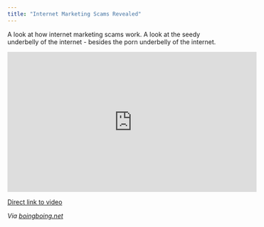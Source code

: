 ```yaml
---
title: "Internet Marketing Scams Revealed"
---
```

<p>A look at how internet marketing scams work. A look at the seedy underbelly of the internet - besides the porn underbelly of the internet.</p>
<p><iframe width="560" height="315" src="http://www.youtube.com/embed/Z0LZ6DNCgrY?rel=0" frameborder="0" allowfullscreen></iframe></p>
<p><a href="http://youtu.be/Z0LZ6DNCgrY">Direct link to video</a></p>
<p><em>Via <a href="http://boingboing.net/2012/05/11/incredibly-detailed-look-at-in.html">boingboing.net</a></em></p>

